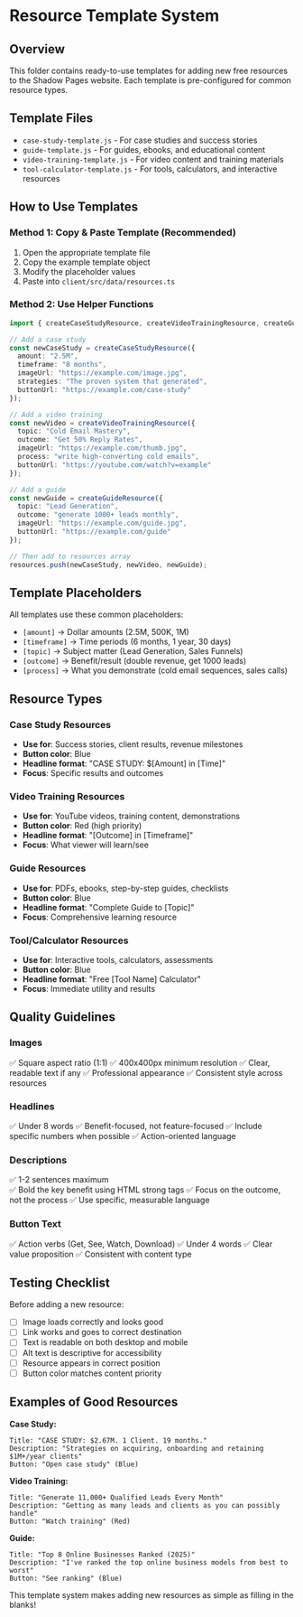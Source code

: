# Resource Template System

## Overview
This folder contains ready-to-use templates for adding new free resources to the Shadow Pages website. Each template is pre-configured for common resource types.

## Template Files
- `case-study-template.js` - For case studies and success stories
- `guide-template.js` - For guides, ebooks, and educational content  
- `video-training-template.js` - For video content and training materials
- `tool-calculator-template.js` - For tools, calculators, and interactive resources

## How to Use Templates

### Method 1: Copy & Paste Template (Recommended)
1. Open the appropriate template file
2. Copy the example template object
3. Modify the placeholder values
4. Paste into `client/src/data/resources.ts`

### Method 2: Use Helper Functions
```typescript
import { createCaseStudyResource, createVideoTrainingResource, createGuideResource } from './resources.ts';

// Add a case study
const newCaseStudy = createCaseStudyResource({
  amount: "2.5M",
  timeframe: "8 months", 
  imageUrl: "https://example.com/image.jpg",
  strategies: "The proven system that generated",
  buttonUrl: "https://example.com/case-study"
});

// Add a video training
const newVideo = createVideoTrainingResource({
  topic: "Cold Email Mastery",
  outcome: "Get 50% Reply Rates",
  imageUrl: "https://example.com/thumb.jpg",
  process: "write high-converting cold emails",
  buttonUrl: "https://youtube.com/watch?v=example"
});

// Add a guide
const newGuide = createGuideResource({
  topic: "Lead Generation",
  outcome: "generate 1000+ leads monthly",
  imageUrl: "https://example.com/guide.jpg", 
  buttonUrl: "https://example.com/guide"
});

// Then add to resources array
resources.push(newCaseStudy, newVideo, newGuide);
```

## Template Placeholders

All templates use these common placeholders:
- `[amount]` → Dollar amounts (2.5M, 500K, 1M)
- `[timeframe]` → Time periods (6 months, 1 year, 30 days)
- `[topic]` → Subject matter (Lead Generation, Sales Funnels)
- `[outcome]` → Benefit/result (double revenue, get 1000 leads)
- `[process]` → What you demonstrate (cold email sequences, sales calls)

## Resource Types

### Case Study Resources
- **Use for**: Success stories, client results, revenue milestones
- **Button color**: Blue
- **Headline format**: "CASE STUDY: $[Amount] in [Time]"
- **Focus**: Specific results and outcomes

### Video Training Resources  
- **Use for**: YouTube videos, training content, demonstrations
- **Button color**: Red (high priority)
- **Headline format**: "[Outcome] in [Timeframe]"
- **Focus**: What viewer will learn/see

### Guide Resources
- **Use for**: PDFs, ebooks, step-by-step guides, checklists
- **Button color**: Blue  
- **Headline format**: "Complete Guide to [Topic]"
- **Focus**: Comprehensive learning resource

### Tool/Calculator Resources
- **Use for**: Interactive tools, calculators, assessments
- **Button color**: Blue
- **Headline format**: "Free [Tool Name] Calculator"
- **Focus**: Immediate utility and results

## Quality Guidelines

### Images
✅ Square aspect ratio (1:1)
✅ 400x400px minimum resolution
✅ Clear, readable text if any
✅ Professional appearance
✅ Consistent style across resources

### Headlines  
✅ Under 8 words
✅ Benefit-focused, not feature-focused
✅ Include specific numbers when possible
✅ Action-oriented language

### Descriptions
✅ 1-2 sentences maximum  
✅ Bold the key benefit using HTML strong tags
✅ Focus on the outcome, not the process
✅ Use specific, measurable language

### Button Text
✅ Action verbs (Get, See, Watch, Download)
✅ Under 4 words
✅ Clear value proposition
✅ Consistent with content type

## Testing Checklist
Before adding a new resource:
- [ ] Image loads correctly and looks good
- [ ] Link works and goes to correct destination
- [ ] Text is readable on both desktop and mobile
- [ ] Alt text is descriptive for accessibility
- [ ] Resource appears in correct position
- [ ] Button color matches content priority

## Examples of Good Resources

**Case Study:**
```
Title: "CASE STUDY: $2.67M. 1 Client. 19 months."
Description: "Strategies on acquiring, onboarding and retaining $1M+/year clients"
Button: "Open case study" (Blue)
```

**Video Training:**
```
Title: "Generate 11,000+ Qualified Leads Every Month"  
Description: "Getting as many leads and clients as you can possibly handle"
Button: "Watch training" (Red)
```

**Guide:**
```
Title: "Top 8 Online Businesses Ranked (2025)"
Description: "I've ranked the top online business models from best to worst"  
Button: "See ranking" (Blue)
```

This template system makes adding new resources as simple as filling in the blanks!